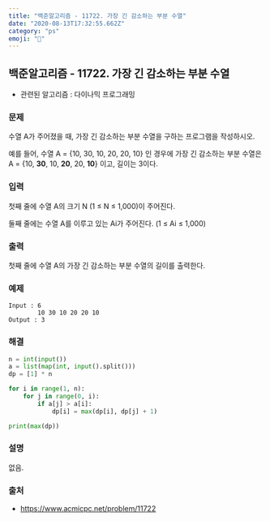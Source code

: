 ```yaml
---
title: "백준알고리즘 - 11722. 가장 긴 감소하는 부분 수열"
date: "2020-08-13T17:32:55.662Z"
category: "ps"
emoji: "📒"
---
```


## 백준알고리즘 - 11722. 가장 긴 감소하는 부분 수열

- 관련된 알고리즘 : 다이나믹 프로그래밍

### 문제

수열 A가 주어졌을 때, 가장 긴 감소하는 부분 수열을 구하는 프로그램을 작성하시오.

예를 들어, 수열 A = {10, 30, 10, 20, 20, 10} 인 경우에 가장 긴 감소하는 부분 수열은 A = {10, **30**, 10, **20**, 20, **10**} 이고, 길이는 3이다.

### 입력

첫째 줄에 수열 A의 크기 N (1 ≤ N ≤ 1,000)이 주어진다.

둘째 줄에는 수열 A를 이루고 있는 Ai가 주어진다. (1 ≤ Ai ≤ 1,000)

### 출력

첫째 줄에 수열 A의 가장 긴 감소하는 부분 수열의 길이를 출력한다.

### 예제

```
Input : 6
        10 30 10 20 20 10
Output : 3
```

### 해결

```python
n = int(input())
a = list(map(int, input().split()))
dp = [1] * n

for i in range(1, n):
    for j in range(0, i):
        if a[j] > a[i]:
            dp[i] = max(dp[i], dp[j] + 1)

print(max(dp))
```

### 설명

없음.

### 출처

- https://www.acmicpc.net/problem/11722
